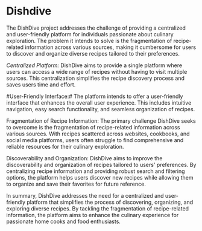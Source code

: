 # Dishdive

The DishDive project addresses the challenge of providing a centralized and user-friendly platform for individuals passionate about culinary exploration. The problem it intends to solve is the fragmentation of recipe-related information across various sources, making it cumbersome for users to discover and organize diverse recipes tailored to their preferences.

 *Centralized Platform:* DishDive aims to provide a single platform where users can access a wide range of recipes without having to visit multiple sources. This centralization simplifies the recipe discovery process and saves users time and effort.

 #User-Friendly Interface:# The platform intends to offer a user-friendly interface that enhances the overall user experience. This includes intuitive navigation, easy search functionality, and seamless organization of recipes.

Fragmentation of Recipe Information: The primary challenge DishDive seeks to overcome is the fragmentation of recipe-related information across various sources. With recipes scattered across websites, cookbooks, and social media platforms, users often struggle to find comprehensive and reliable resources for their culinary exploration.

Discoverability and Organization: DishDive aims to improve the discoverability and organization of recipes tailored to users' preferences. By centralizing recipe information and providing robust search and filtering options, the platform helps users discover new recipes while allowing them to organize and save their favorites for future reference.

In summary, DishDive addresses the need for a centralized and user-friendly platform that simplifies the process of discovering, organizing, and exploring diverse recipes. By tackling the fragmentation of recipe-related information, the platform aims to enhance the culinary experience for passionate home cooks and food enthusiasts.




